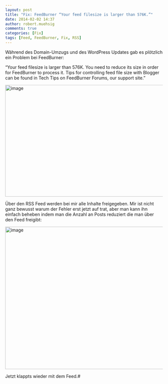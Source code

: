 ```yaml
---
layout: post
title: "Fix: FeedBurner “Your feed filesize is larger than 576K.”"
date: 2014-02-02 14:37
author: robert.muehsig
comments: true
categories: [Fix]
tags: [Feed, FeedBurner, Fix, RSS]
---
```

<p>Während des Domain-Umzugs und des WordPress Updates gab es plötzlich ein Problem bei FeedBurner:</p> <p>“Your feed filesize is larger than 576K. You need to reduce its size in order for FeedBurner to process it. Tips for controlling feed file size with Blogger can be found in Tech Tips on FeedBurner Forums, our support site.”</p> <p><a href="http://blog.codeinside.eu/wp-content/uploads/image1980.png"><img title="image" style="border-left-width: 0px; border-right-width: 0px; background-image: none; border-bottom-width: 0px; padding-top: 0px; padding-left: 0px; display: inline; padding-right: 0px; border-top-width: 0px" border="0" alt="image" src="http://blog.codeinside.eu/wp-content/uploads/image_thumb1116.png" width="577" height="356"></a></p> <p>Über den RSS Feed werden bei mir alle Inhalte freigegeben. Mir ist nicht ganz bewusst warum der Fehler erst jetzt auf trat, aber man kann ihn einfach beheben indem man die Anzahl an Posts reduziert die man über den Feed freigibt:</p> <p><a href="http://blog.codeinside.eu/wp-content/uploads/image1981.png"><img title="image" style="border-left-width: 0px; border-right-width: 0px; background-image: none; border-bottom-width: 0px; padding-top: 0px; padding-left: 0px; display: inline; padding-right: 0px; border-top-width: 0px" border="0" alt="image" src="http://blog.codeinside.eu/wp-content/uploads/image_thumb1117.png" width="533" height="454"></a></p> <p>Jetzt klappts wieder mit dem Feed.#</p>
